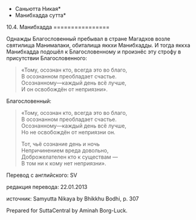 * Саньютта Никая*
* Манибхадда сутта*

10\.4\. Манибхадда
\=\=\=\=\=\=\=\=\=\=\=\=\=\=\=\=

Однажды Благословенный пребывал в стране Магадхов возле святилища Манималаки, обиталища яккхи Манибхадды\. И тогда яккха Манибхадда подошёл к Благословенному и произнёс эту строфу в присутствии Благословенного:

> «Тому, осознан кто, всегда это во благо,  
> В осознанном преобладает счастье\.  
> Осознанному—каждый день всё лучше,  
> И он освобождён от неприязни»\.

Благословенный:
> «Тому, осознан кто, всегда это во благо,  
> В осознанном преобладает счастье\.  
> Осознанному—каждый день всё лучше,  
> Но не освобождён от неприязни он\.  
>   
> Тот, чьё сознание день и ночь  
> Непричинением вреда довольно,  
> Доброжелателен кто к существам —  
> В том ни к кому нет неприязни»\.

Перевод с английского: SV

редакция перевода: 22\.01\.2013

источник: Samyutta Nikaya by Bhikkhu Bodhi, p\. 307

Prepared for SuttaCentral by Aminah Borg\-Luck\.